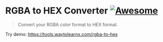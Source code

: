 # RGBA to HEX Converter [![Awesome](https://cdn.rawgit.com/sindresorhus/awesome/d7305f38d29fed78fa85652e3a63e154dd8e8829/media/badge.svg)](https://github.com/sindresorhus/awesome)

>Convert your RGBA color format to HEX format.

Try demo: https://tools.waytolearnx.com/rgba-to-hex
